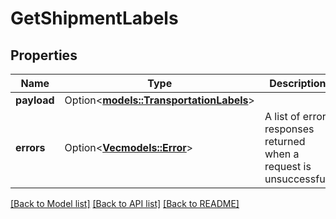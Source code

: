 # GetShipmentLabels

## Properties

Name | Type | Description | Notes
------------ | ------------- | ------------- | -------------
**payload** | Option<[**models::TransportationLabels**](TransportationLabels.md)> |  | [optional]
**errors** | Option<[**Vec<models::Error>**](Error.md)> | A list of error responses returned when a request is unsuccessful. | [optional]

[[Back to Model list]](../README.md#documentation-for-models) [[Back to API list]](../README.md#documentation-for-api-endpoints) [[Back to README]](../README.md)


